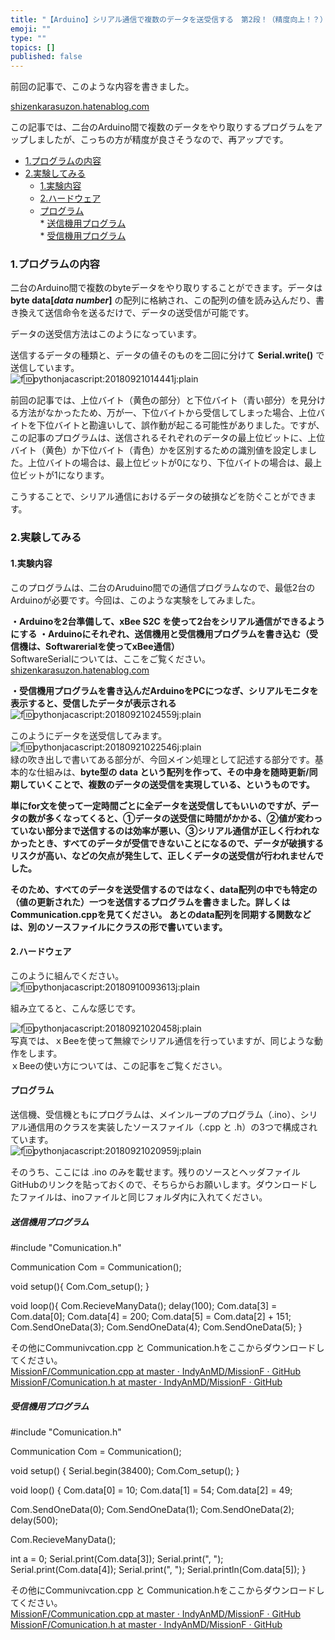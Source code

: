 ```yaml
---
title: "【Arduino】シリアル通信で複数のデータを送受信する　第2段！（精度向上！？）"
emoji: ""
type: ""
topics: []
published: false
---
```


前回の記事で、このような内容を書きました。

[shizenkarasuzon.hatenablog.com](https://shizenkarasuzon.hatenablog.com/entry/2018/08/13/133406)

この記事では、二台のArduino間で複数のデータをやり取りするプログラムをアップしましたが、こっちの方が精度が良さそうなので、再アップです。  
  
* [1.プログラムの内容](#1プログラムの内容)
* [2.実験してみる](#2実験してみる)  
   * [1.実験内容](#1実験内容)  
   * [2.ハードウェア](#2ハードウェア)  
   * [プログラム](#プログラム)  
         * [送信機用プログラム](#送信機用プログラム)  
         * [受信機用プログラム](#受信機用プログラム)

### 1.プログラムの内容

二台のArduino間で複数のbyteデータをやり取りすることができます。データは **byte data\[_data number_\]** の配列に格納され、この配列の値を読み込んだり、書き換えて送信命令を送るだけで、データの送受信が可能です。

データの送受信方法はこのようになっています。

送信するデータの種類と、データの値そのものを二回に分けて **Serial.write()** で送信しています。  
![f:id:pythonjacascript:20180921014441j:plain](/images/ppythonjacascript2018092120180921014441.jpg "f:id:pythonjacascript:20180921014441j:plain")

前回の記事では、上位バイト（黄色の部分）と下位バイト（青い部分）を見分ける方法がなかったため、万が一、下位バイトから受信してしまった場合、上位バイトを下位バイトと勘違いして、誤作動が起こる可能性がありました。ですが、この記事のプログラムは、送信されるそれぞれのデータの最上位ビットに、上位バイト（黄色）か下位バイト（青色）かを区別するための識別値を設定しました。上位バイトの場合は、最上位ビットが0になり、下位バイトの場合は、最上位ビットが1になります。

こうすることで、シリアル通信におけるデータの破損などを防ぐことができます。  
  
### 2.実験してみる

#### 1.実験内容

このプログラムは、二台のAruduino間での通信プログラムなので、最低2台のArduinoが必要です。今回は、このような実験をしてみました。

**・Arduinoを2台準備して、xBee S2C を使って2台をシリアル通信ができるようにする** 
**・Arduinoにそれぞれ、送信機用と受信機用プログラムを書き込む（受信機は、Softwarerialを使ってxBee通信）**  
SoftwareSerialについては、ここをご覧ください。  
[shizenkarasuzon.hatenablog.com](https://shizenkarasuzon.hatenablog.com/entry/2018/09/10/093648)

**・受信機用プログラムを書き込んだArduinoをPCにつなぎ、シリアルモニタを表示すると、受信したデータが表示される**  
![f:id:pythonjacascript:20180921024559j:plain](/images/ppythonjacascript2018092120180921024559.jpg "f:id:pythonjacascript:20180921024559j:plain")

  
このようにデータを送受信してみます。  
![f:id:pythonjacascript:20180921022546j:plain](/images/ppythonjacascript2018092120180921022546.jpg "f:id:pythonjacascript:20180921022546j:plain")  
緑の吹き出しで書いてある部分が、今回メイン処理として記述する部分です。基本的な仕組みは、**byte型の data という配列を作って、その中身を随時更新/同期していくことで、複数のデータの送受信を実現している、というものです。** 

**単にfor文を使って一定時間ごとに全データを送受信してもいいのですが、データの数が多くなってくると、➀データの送受信に時間がかかる、②値が変わっていない部分まで送信するのは効率が悪い、③シリアル通信が正しく行われなかったとき、すべてのデータが受信できないことになるので、データが破損するリスクが高い、などの欠点が発生して、正しくデータの送受信が行われませんでした。**

  
**そのため、すべてのデータを送受信するのではなく、data配列の中でも特定の（値の更新された）一つを送信するプログラムを書きました。詳しくはCommunication.cppを見てください。** 
**あとのdata配列を同期する関数などは、別のソースファイルにクラスの形で書いています。** 
  
#### 2.ハードウェア

このように組んでください。  
![f:id:pythonjacascript:20180910093613j:plain](/images/ppythonjacascript2018091020180910093613.jpg "f:id:pythonjacascript:20180910093613j:plain")

組み立てると、こんな感じです。

![f:id:pythonjacascript:20180921020458j:plain](/images/ppythonjacascript2018092120180921020458.jpg "f:id:pythonjacascript:20180921020458j:plain")  
写真では、ｘBeeを使って無線でシリアル通信を行っていますが、同じような動作をします。  
ｘBeeの使い方については、この記事をご覧ください。  
  
  
#### プログラム

送信機、受信機ともにプログラムは、メインループのプログラム（.ino）、シリアル通信用のクラスを実装したソースファイル（.cpp と .h）の3つで構成されています。  
![f:id:pythonjacascript:20180921020959j:plain](/images/ppythonjacascript2018092120180921020959.jpg "f:id:pythonjacascript:20180921020959j:plain")

そのうち、ここには .ino のみを載せます。残りのソースとヘッダファイルGitHubのリンクを貼っておくので、そちらからお願いします。ダウンロードしたファイルは、inoファイルと同じフォルダ内に入れてください。  
  
  
##### 送信機用プログラム

#include "Comunication.h"

Communication Com = Communication();

void setup(){
  Com.Com_setup();
}

void loop(){
  Com.RecieveManyData();
  delay(100);
  Com.data[3] = Com.data[0];
  Com.data[4] = 200;
  Com.data[5] = Com.data[2] + 151;
  Com.SendOneData(3);
  Com.SendOneData(4);
  Com.SendOneData(5); 
}

その他にCommunivcation.cpp と Communication.hをここからダウンロードしてください。  
[MissionF/Communication.cpp at master · IndyAnMD/MissionF · GitHub](https://github.com/IndyAnMD/MissionF/blob/master/Drone/version2-4/SerialTest/version-2/SerialTest/Communication.cpp)  
[MissionF/Comunication.h at master · IndyAnMD/MissionF · GitHub](https://github.com/IndyAnMD/MissionF/blob/master/Drone/version2-4/SerialTest/version-2/SerialTest/Comunication.h)

  
##### 受信機用プログラム

#include "Comunication.h"

Communication Com = Communication();

void setup() {
  Serial.begin(38400);
  Com.Com_setup();
}

void loop() {
  Com.data[0] = 10;
  Com.data[1] = 54;
  Com.data[2] = 49;
  
  Com.SendOneData(0);
  Com.SendOneData(1);
  Com.SendOneData(2);
  delay(500);

  Com.RecieveManyData();

  int a = 0;
    Serial.print(Com.data[3]);
    Serial.print(", ");
    Serial.print(Com.data[4]);
    Serial.print(", ");
    Serial.println(Com.data[5]);
}

その他にCommunivcation.cpp と Communication.hをここからダウンロードしてください。  
[MissionF/Communication.cpp at master · IndyAnMD/MissionF · GitHub](https://github.com/IndyAnMD/MissionF/blob/master/Drone/version2-4/SerialTest/version-2/SerialTest/controller/Communication.cpp)  
[MissionF/Comunication.h at master · IndyAnMD/MissionF · GitHub](https://github.com/IndyAnMD/MissionF/blob/master/Drone/version2-4/SerialTest/version-2/SerialTest/controller/Comunication.h)